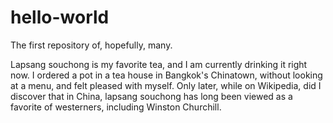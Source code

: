 # hello-world
The first repository of, hopefully, many.

Lapsang souchong is my favorite tea, and I am currently drinking it right now. I ordered a pot in a tea house in Bangkok's Chinatown, without looking at a menu, and felt pleased with myself. Only later, while on Wikipedia, did I discover that in China, lapsang souchong has long been viewed as a favorite of westerners, including Winston Churchill. 
